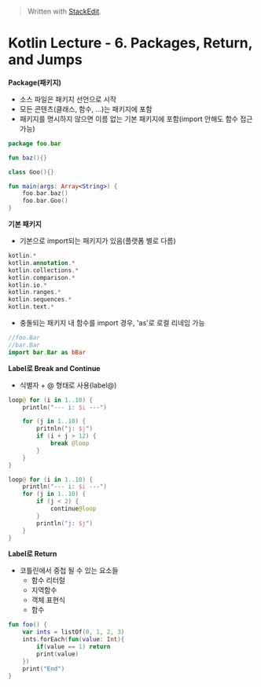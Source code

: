 


> Written with [StackEdit](https://stackedit.io/).

# Kotlin Lecture - 6. Packages, Return, and Jumps

**Package(패키지)**
- 소스 파일은 패키지 선언으로 시작
- 모든 콘텐츠(클래스, 함수, ...)는 패키지에 포함
- 패키지를 명시하지 않으면 이름 없는 기본 패키지에 포함(import 안해도 함수 접근 가능)
```kotlin
package foo.bar

fun baz(){}

class Goo(){}

fun main(args: Array<String>) {
	foo.bar.baz()
	foo.bar.Goo()
}
```

**기본 패키지**
- 기본으로 import되는 패키지가 있음(플랫폼 별로 다름)
```kotlin
kotlin.*
kotlin.annotation.*
kotlin.collections.*
kotlin.comparison.*
kotlin.io.*
kotlin.ranges.*
kotlin.sequences.*
kotlin.text.*
```
- 충돌되는 패키지 내 함수를 import 경우, 'as'로 로컬 리네임 가능
```kotlin
//foo.Bar
//bar.Bar
import bar.Bar as bBar
```

**Label로 Break and Continue**
- 식별자 + @ 형태로 사용(label@)
```kotlin
loop@ for (i in 1..10) {
	println("--- i: $i ---")

	for (j in 1..10) {
		pritnln("j: $j")
		if (i + j > 12) {
			break @loop
		}
	}
}
```
```kotlin
loop@ for (i in 1..10) {
	println("--- i: $i ---")
	for (j in 1..10) {
		if (j < 2) {
			continue@loop
		}
		println("j: $j")
	}
}
```

**Label로 Return**
- 코틀린에서 중첩 될 수 있는 요소들
	* 함수 리터럴
	* 지역함수
	* 객체 표현식
	* 함수
```kotlin
fun foo() {
	var ints = listOf(0, 1, 2, 3)
	ints.forEach(fun(value: Int){
		if(value == 1) return
		print(value)
	})
	print("End")
}
```

<!--stackedit_data:
eyJoaXN0b3J5IjpbMjU5MDk1Njk4LC0xNjM5NjU2Nzc4LC0xMj
UxNzcyMDIzLC0xNDc5OTM2MDcsLTE5MjU5ODY2MDBdfQ==
-->